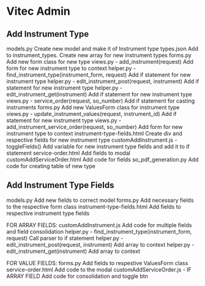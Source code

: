 # Vitec Admin


## Add Instrument Type
models.py
    Create new model and make it of Instrument type
types.json
    Add to instrument_types. Create new array for new instrument types
forms.py
    Add new form class for new type
views.py - add_instrument(request)
    Add form for new instrument type to context
helper.py - find_instrument_type(instrument_form, request)
    Add if statement for new instrument type
helper.py - edit_instrument_post(request, instrument)
    Add if statement for new instrument type
helper.py - edit_instrument_get(instrument)
    Add if statement for new instrument type
views.py - service_order(request, so_number)
    Add if statement for casting instruments
forms.py
    Add new ValuesForm class for instrument type
views.py - update_instrument_values(request, instrument_id)
    Add if statement for new instrument type
views.py - add_instrument_service_order(request, so_number)
    Add form for new instrument type to context
instrument-type-fields.html
    Create div and respective fields for new instrument type
customAddInstrument.js - toggleFields()
    Add variable for new instrument type fields and add it to if statement
service-order.html
    Add fields to modal
customAddServiceOrder.html
    Add code for fields 
so_pdf_generation.py
    Add code for creating table of new type

## Add Instrument Type Fields
models.py
    Add new fields to correct model
forms.py 
    Add necessary fields to the respective form class
instrument-type-fields.html
    Add fields to respective instrument type fields

FOR ARRAY FIELDS:
customAddInstrument.js
    Add code for multiple fields and field consolidation
helper.py - find_instrument_type(instrument_form, request)
    Call parser to if statement 
helper.py - edit_instrument_post(request, instrument)
    Add array to context
helper.py - edit_instrument_get(instrument)
    Add array to context

FOR VALUE FIELDS:
forms.py
    Add fields to respestive ValuesForm class
service-order.html
    Add code to the modal
customAddServiceOrder.js - IF ARRAY FIELD
    Add code for consolidation and toggle btn